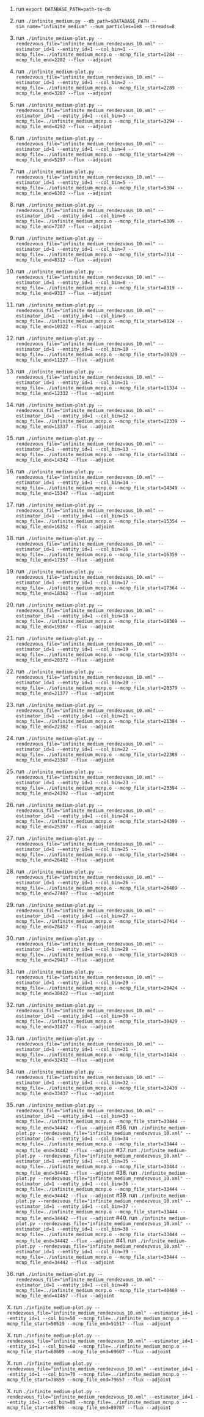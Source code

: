 1. run `export DATABASE_PATH=path-to-db`
2. run `./infinite_medium.py --db_path=$DATABASE_PATH --sim_name="infinite_medium" --num_particles=1e8 --threads=8`

3. run `./infinite_medium-plot.py --rendezvous_file="infinite_medium_rendezvous_10.xml" --estimator_id=1 --entity_id=1 --col_bin=1 --mcnp_file=../infinite_medium_mcnp.o --mcnp_file_start=1284 --mcnp_file_end=2282 --flux --adjoint`
4. run `./infinite_medium-plot.py --rendezvous_file="infinite_medium_rendezvous_10.xml" --estimator_id=1 --entity_id=1 --col_bin=2 --mcnp_file=../infinite_medium_mcnp.o --mcnp_file_start=2289 --mcnp_file_end=3287 --flux --adjoint`
5. run `./infinite_medium-plot.py --rendezvous_file="infinite_medium_rendezvous_10.xml" --estimator_id=1 --entity_id=1 --col_bin=3 --mcnp_file=../infinite_medium_mcnp.o --mcnp_file_start=3294 --mcnp_file_end=4292 --flux --adjoint`
6. run `./infinite_medium-plot.py --rendezvous_file="infinite_medium_rendezvous_10.xml" --estimator_id=1 --entity_id=1 --col_bin=4 --mcnp_file=../infinite_medium_mcnp.o --mcnp_file_start=4299 --mcnp_file_end=5297 --flux --adjoint`
7. run `./infinite_medium-plot.py --rendezvous_file="infinite_medium_rendezvous_10.xml" --estimator_id=1 --entity_id=1 --col_bin=5 --mcnp_file=../infinite_medium_mcnp.o --mcnp_file_start=5304 --mcnp_file_end=6302 --flux --adjoint`
8. run `./infinite_medium-plot.py --rendezvous_file="infinite_medium_rendezvous_10.xml" --estimator_id=1 --entity_id=1 --col_bin=6 --mcnp_file=../infinite_medium_mcnp.o --mcnp_file_start=6309 --mcnp_file_end=7307 --flux --adjoint`
9. run `./infinite_medium-plot.py --rendezvous_file="infinite_medium_rendezvous_10.xml" --estimator_id=1 --entity_id=1 --col_bin=7 --mcnp_file=../infinite_medium_mcnp.o --mcnp_file_start=7314 --mcnp_file_end=8312 --flux --adjoint`
10. run `./infinite_medium-plot.py --rendezvous_file="infinite_medium_rendezvous_10.xml" --estimator_id=1 --entity_id=1 --col_bin=8 --mcnp_file=../infinite_medium_mcnp.o --mcnp_file_start=8319 --mcnp_file_end=9317 --flux --adjoint`
11. run `./infinite_medium-plot.py --rendezvous_file="infinite_medium_rendezvous_10.xml" --estimator_id=1 --entity_id=1 --col_bin=9 --mcnp_file=../infinite_medium_mcnp.o --mcnp_file_start=9324 --mcnp_file_end=10322 --flux --adjoint`
12. run `./infinite_medium-plot.py --rendezvous_file="infinite_medium_rendezvous_10.xml" --estimator_id=1 --entity_id=1 --col_bin=10 --mcnp_file=../infinite_medium_mcnp.o --mcnp_file_start=10329 --mcnp_file_end=11327 --flux --adjoint`
13. run `./infinite_medium-plot.py --rendezvous_file="infinite_medium_rendezvous_10.xml" --estimator_id=1 --entity_id=1 --col_bin=11 --mcnp_file=../infinite_medium_mcnp.o --mcnp_file_start=11334 --mcnp_file_end=12332 --flux --adjoint`
14. run `./infinite_medium-plot.py --rendezvous_file="infinite_medium_rendezvous_10.xml" --estimator_id=1 --entity_id=1 --col_bin=12 --mcnp_file=../infinite_medium_mcnp.o --mcnp_file_start=12339 --mcnp_file_end=13337 --flux --adjoint`
15. run `./infinite_medium-plot.py --rendezvous_file="infinite_medium_rendezvous_10.xml" --estimator_id=1 --entity_id=1 --col_bin=13 --mcnp_file=../infinite_medium_mcnp.o --mcnp_file_start=13344 --mcnp_file_end=14342 --flux --adjoint`
16. run `./infinite_medium-plot.py --rendezvous_file="infinite_medium_rendezvous_10.xml" --estimator_id=1 --entity_id=1 --col_bin=14 --mcnp_file=../infinite_medium_mcnp.o --mcnp_file_start=14349 --mcnp_file_end=15347 --flux --adjoint`
17. run `./infinite_medium-plot.py --rendezvous_file="infinite_medium_rendezvous_10.xml" --estimator_id=1 --entity_id=1 --col_bin=15 --mcnp_file=../infinite_medium_mcnp.o --mcnp_file_start=15354 --mcnp_file_end=16352 --flux --adjoint`
18. run `./infinite_medium-plot.py --rendezvous_file="infinite_medium_rendezvous_10.xml" --estimator_id=1 --entity_id=1 --col_bin=16 --mcnp_file=../infinite_medium_mcnp.o --mcnp_file_start=16359 --mcnp_file_end=17357 --flux --adjoint`
19. run `./infinite_medium-plot.py --rendezvous_file="infinite_medium_rendezvous_10.xml" --estimator_id=1 --entity_id=1 --col_bin=17 --mcnp_file=../infinite_medium_mcnp.o --mcnp_file_start=17364 --mcnp_file_end=18362 --flux --adjoint`
20. run `./infinite_medium-plot.py --rendezvous_file="infinite_medium_rendezvous_10.xml" --estimator_id=1 --entity_id=1 --col_bin=18 --mcnp_file=../infinite_medium_mcnp.o --mcnp_file_start=18369 --mcnp_file_end=19367 --flux --adjoint`
21. run `./infinite_medium-plot.py --rendezvous_file="infinite_medium_rendezvous_10.xml" --estimator_id=1 --entity_id=1 --col_bin=19 --mcnp_file=../infinite_medium_mcnp.o --mcnp_file_start=19374 --mcnp_file_end=20372 --flux --adjoint`
22. run `./infinite_medium-plot.py --rendezvous_file="infinite_medium_rendezvous_10.xml" --estimator_id=1 --entity_id=1 --col_bin=20 --mcnp_file=../infinite_medium_mcnp.o --mcnp_file_start=20379 --mcnp_file_end=21377 --flux --adjoint`
23. run `./infinite_medium-plot.py --rendezvous_file="infinite_medium_rendezvous_10.xml" --estimator_id=1 --entity_id=1 --col_bin=21 --mcnp_file=../infinite_medium_mcnp.o --mcnp_file_start=21384 --mcnp_file_end=22382 --flux --adjoint`
24. run `./infinite_medium-plot.py --rendezvous_file="infinite_medium_rendezvous_10.xml" --estimator_id=1 --entity_id=1 --col_bin=22 --mcnp_file=../infinite_medium_mcnp.o --mcnp_file_start=22389 --mcnp_file_end=23387 --flux --adjoint`
25. run `./infinite_medium-plot.py --rendezvous_file="infinite_medium_rendezvous_10.xml" --estimator_id=1 --entity_id=1 --col_bin=23 --mcnp_file=../infinite_medium_mcnp.o --mcnp_file_start=23394 --mcnp_file_end=24392 --flux --adjoint`
26. run `./infinite_medium-plot.py --rendezvous_file="infinite_medium_rendezvous_10.xml" --estimator_id=1 --entity_id=1 --col_bin=24 --mcnp_file=../infinite_medium_mcnp.o --mcnp_file_start=24399 --mcnp_file_end=25397 --flux --adjoint`
27. run `./infinite_medium-plot.py --rendezvous_file="infinite_medium_rendezvous_10.xml" --estimator_id=1 --entity_id=1 --col_bin=25 --mcnp_file=../infinite_medium_mcnp.o --mcnp_file_start=25404 --mcnp_file_end=26402 --flux --adjoint`
28. run `./infinite_medium-plot.py --rendezvous_file="infinite_medium_rendezvous_10.xml" --estimator_id=1 --entity_id=1 --col_bin=26 --mcnp_file=../infinite_medium_mcnp.o --mcnp_file_start=26409 --mcnp_file_end=27407 --flux --adjoint`
29. run `./infinite_medium-plot.py --rendezvous_file="infinite_medium_rendezvous_10.xml" --estimator_id=1 --entity_id=1 --col_bin=27 --mcnp_file=../infinite_medium_mcnp.o --mcnp_file_start=27414 --mcnp_file_end=28412 --flux --adjoint`
30. run `./infinite_medium-plot.py --rendezvous_file="infinite_medium_rendezvous_10.xml" --estimator_id=1 --entity_id=1 --col_bin=28 --mcnp_file=../infinite_medium_mcnp.o --mcnp_file_start=28419 --mcnp_file_end=29417 --flux --adjoint`
31. run `./infinite_medium-plot.py --rendezvous_file="infinite_medium_rendezvous_10.xml" --estimator_id=1 --entity_id=1 --col_bin=29 --mcnp_file=../infinite_medium_mcnp.o --mcnp_file_start=29424 --mcnp_file_end=30422 --flux --adjoint`
32. run `./infinite_medium-plot.py --rendezvous_file="infinite_medium_rendezvous_10.xml" --estimator_id=1 --entity_id=1 --col_bin=30 --mcnp_file=../infinite_medium_mcnp.o --mcnp_file_start=30429 --mcnp_file_end=31427 --flux --adjoint`
33. run `./infinite_medium-plot.py --rendezvous_file="infinite_medium_rendezvous_10.xml" --estimator_id=1 --entity_id=1 --col_bin=31 --mcnp_file=../infinite_medium_mcnp.o --mcnp_file_start=31434 --mcnp_file_end=32432 --flux --adjoint`
34. run `./infinite_medium-plot.py --rendezvous_file="infinite_medium_rendezvous_10.xml" --estimator_id=1 --entity_id=1 --col_bin=32 --mcnp_file=../infinite_medium_mcnp.o --mcnp_file_start=32439 --mcnp_file_end=33437 --flux --adjoint`
35. run `./infinite_medium-plot.py --rendezvous_file="infinite_medium_rendezvous_10.xml" --estimator_id=1 --entity_id=1 --col_bin=33 --mcnp_file=../infinite_medium_mcnp.o --mcnp_file_start=33444 --mcnp_file_end=34442 --flux --adjoint`
#36. run `./infinite_medium-plot.py --rendezvous_file="infinite_medium_rendezvous_10.xml" --estimator_id=1 --entity_id=1 --col_bin=34 --mcnp_file=../infinite_medium_mcnp.o --mcnp_file_start=33444 --mcnp_file_end=34442 --flux --adjoint`
#37. run `./infinite_medium-plot.py --rendezvous_file="infinite_medium_rendezvous_10.xml" --estimator_id=1 --entity_id=1 --col_bin=35 --mcnp_file=../infinite_medium_mcnp.o --mcnp_file_start=33444 --mcnp_file_end=34442 --flux --adjoint`
#38. run `./infinite_medium-plot.py --rendezvous_file="infinite_medium_rendezvous_10.xml" --estimator_id=1 --entity_id=1 --col_bin=36 --mcnp_file=../infinite_medium_mcnp.o --mcnp_file_start=33444 --mcnp_file_end=34442 --flux --adjoint`
#39. run `./infinite_medium-plot.py --rendezvous_file="infinite_medium_rendezvous_10.xml" --estimator_id=1 --entity_id=1 --col_bin=37 --mcnp_file=../infinite_medium_mcnp.o --mcnp_file_start=33444 --mcnp_file_end=34442 --flux --adjoint`
#40. run `./infinite_medium-plot.py --rendezvous_file="infinite_medium_rendezvous_10.xml" --estimator_id=1 --entity_id=1 --col_bin=38 --mcnp_file=../infinite_medium_mcnp.o --mcnp_file_start=33444 --mcnp_file_end=34442 --flux --adjoint`
#41. run `./infinite_medium-plot.py --rendezvous_file="infinite_medium_rendezvous_10.xml" --estimator_id=1 --entity_id=1 --col_bin=39 --mcnp_file=../infinite_medium_mcnp.o --mcnp_file_start=33444 --mcnp_file_end=34442 --flux --adjoint`
42. run `./infinite_medium-plot.py --rendezvous_file="infinite_medium_rendezvous_10.xml" --estimator_id=1 --entity_id=1 --col_bin=40 --mcnp_file=../infinite_medium_mcnp.o --mcnp_file_start=40469 --mcnp_file_end=41467 --flux --adjoint`

X. run `./infinite_medium-plot.py --rendezvous_file="infinite_medium_rendezvous_10.xml" --estimator_id=1 --entity_id=1 --col_bin=50 --mcnp_file=../infinite_medium_mcnp.o --mcnp_file_start=50519 --mcnp_file_end=51517 --flux --adjoint`

X. run `./infinite_medium-plot.py --rendezvous_file="infinite_medium_rendezvous_10.xml" --estimator_id=1 --entity_id=1 --col_bin=60 --mcnp_file=../infinite_medium_mcnp.o --mcnp_file_start=68609 --mcnp_file_end=69607 --flux --adjoint`

X. run `./infinite_medium-plot.py --rendezvous_file="infinite_medium_rendezvous_10.xml" --estimator_id=1 --entity_id=1 --col_bin=70 --mcnp_file=../infinite_medium_mcnp.o --mcnp_file_start=78659 --mcnp_file_end=79657 --flux --adjoint`

X. run `./infinite_medium-plot.py --rendezvous_file="infinite_medium_rendezvous_10.xml" --estimator_id=1 --entity_id=1 --col_bin=80 --mcnp_file=../infinite_medium_mcnp.o --mcnp_file_start=88709 --mcnp_file_end=89707 --flux --adjoint`

